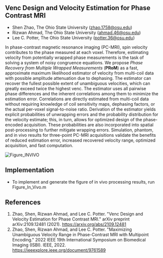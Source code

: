 ## Venc Design and Velocity Estimation for Phase Contrast MRI
* Shen Zhao, The Ohio State University (zhao.1758@osu.edu)
* Rizwan Ahmad, The Ohio State University (ahmad.46@osu.edu)
* Lee C. Potter, The Ohio State University (potter.36@osu.edu)

In phase-contrast magnetic resonance imaging (PC-MRI), spin velocity contributes to the phase measured at each voxel. Therefore, estimating velocity from potentially wrapped phase measurements is the task of solving a system of noisy congruence equations. We propose <em> Phase Recovery from Multiple Wrapped Measurements </em> (<strong>PRoM</strong>) as a fast, approximate maximum likelihood estimator of velocity from multi-coil data with possible amplitude attenuation due to dephasing. The estimator can recover the fullest possible extent of unambiguous velocities, which can greatly exceed twice the highest venc. The estimator uses all pairwise phase differences and the inherent correlations among them to minimize the estimation error. Correlations are directly estimated from multi-coil data without requiring knowledge of coil sensitivity maps, dephasing factors, or the actual per-voxel signal-to-noise ratio. Derivation of the estimator yields explicit probabilities of unwrapping errors and the probability distribution for the velocity estimate; this, in turn, allows for optimized design of the phase-encoded acquisition. These probabilities are also incorporated into spatial post-processing to further mitigate wrapping errors. Simulation, phantom, and in vivo results for three-point PC-MRI acquisitions validate the benefits of reduced estimation error, increased recovered velocity range, optimized acquisition, and fast computation. 

![Figure_INVIVO](https://user-images.githubusercontent.com/62859186/173437311-65f93e02-4876-4c09-a0cc-238e0e46268a.png)

## Implementation
* To implement and generate the figure of in vivo processing results, run Figure_In_Vivo.m

## References
1. Zhao, Shen, Rizwan Ahmad, and Lee C. Potter. "Venc Design and Velocity Estimation for Phase Contrast MRI." arXiv preprint arXiv:2109.12481 (2021). https://arxiv.org/abs/2109.12481
2. Zhao, Shen, Rizwan Ahmad, and Lee C. Potter. "Maximizing Unambiguous Velocity Range in Phase-Contrast MRI with Multipoint Encoding." 2022 IEEE 19th International Symposium on Biomedical Imaging (ISBI). IEEE, 2022. https://ieeexplore.ieee.org/document/9761589

